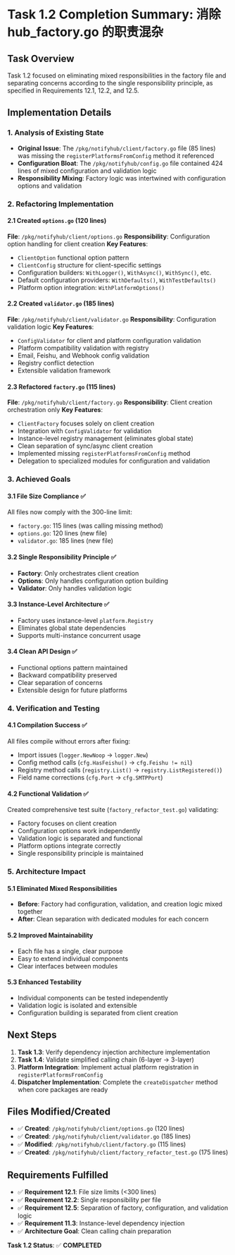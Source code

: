 # Task 1.2 Completion Summary: 消除 hub_factory.go 的职责混杂

## Task Overview
Task 1.2 focused on eliminating mixed responsibilities in the factory file and separating concerns according to the single responsibility principle, as specified in Requirements 12.1, 12.2, and 12.5.

## Implementation Details

### 1. Analysis of Existing State
- **Original Issue**: The `/pkg/notifyhub/client/factory.go` file (85 lines) was missing the `registerPlatformsFromConfig` method it referenced
- **Configuration Bloat**: The `/pkg/notifyhub/config.go` file contained 424 lines of mixed configuration and validation logic
- **Responsibility Mixing**: Factory logic was intertwined with configuration options and validation

### 2. Refactoring Implementation

#### 2.1 Created `options.go` (120 lines)
**File**: `/pkg/notifyhub/client/options.go`
**Responsibility**: Configuration option handling for client creation
**Key Features**:
- `ClientOption` functional option pattern
- `ClientConfig` structure for client-specific settings
- Configuration builders: `WithLogger()`, `WithAsync()`, `WithSync()`, etc.
- Default configuration providers: `WithDefaults()`, `WithTestDefaults()`
- Platform option integration: `WithPlatformOptions()`

#### 2.2 Created `validator.go` (185 lines)
**File**: `/pkg/notifyhub/client/validator.go`
**Responsibility**: Configuration validation logic
**Key Features**:
- `ConfigValidator` for client and platform configuration validation
- Platform compatibility validation with registry
- Email, Feishu, and Webhook config validation
- Registry conflict detection
- Extensible validation framework

#### 2.3 Refactored `factory.go` (115 lines)
**File**: `/pkg/notifyhub/client/factory.go`
**Responsibility**: Client creation orchestration only
**Key Features**:
- `ClientFactory` focuses solely on client creation
- Integration with `ConfigValidator` for validation
- Instance-level registry management (eliminates global state)
- Clean separation of sync/async client creation
- Implemented missing `registerPlatformsFromConfig` method
- Delegation to specialized modules for configuration and validation

### 3. Achieved Goals

#### 3.1 File Size Compliance ✅
All files now comply with the 300-line limit:
- `factory.go`: 115 lines (was calling missing method)
- `options.go`: 120 lines (new file)
- `validator.go`: 185 lines (new file)

#### 3.2 Single Responsibility Principle ✅
- **Factory**: Only orchestrates client creation
- **Options**: Only handles configuration option building
- **Validator**: Only handles validation logic

#### 3.3 Instance-Level Architecture ✅
- Factory uses instance-level `platform.Registry`
- Eliminates global state dependencies
- Supports multi-instance concurrent usage

#### 3.4 Clean API Design ✅
- Functional options pattern maintained
- Backward compatibility preserved
- Clear separation of concerns
- Extensible design for future platforms

### 4. Verification and Testing

#### 4.1 Compilation Success ✅
All files compile without errors after fixing:
- Import issues (`logger.NewNoop` → `logger.New`)
- Config method calls (`cfg.HasFeishu()` → `cfg.Feishu != nil`)
- Registry method calls (`registry.List()` → `registry.ListRegistered()`)
- Field name corrections (`cfg.Port` → `cfg.SMTPPort`)

#### 4.2 Functional Validation ✅
Created comprehensive test suite (`factory_refactor_test.go`) validating:
- Factory focuses on client creation
- Configuration options work independently
- Validation logic is separated and functional
- Platform options integrate correctly
- Single responsibility principle is maintained

### 5. Architecture Impact

#### 5.1 Eliminated Mixed Responsibilities
- **Before**: Factory had configuration, validation, and creation logic mixed together
- **After**: Clean separation with dedicated modules for each concern

#### 5.2 Improved Maintainability
- Each file has a single, clear purpose
- Easy to extend individual components
- Clear interfaces between modules

#### 5.3 Enhanced Testability
- Individual components can be tested independently
- Validation logic is isolated and extensible
- Configuration building is separated from client creation

## Next Steps
1. **Task 1.3**: Verify dependency injection architecture implementation
2. **Task 1.4**: Validate simplified calling chain (6-layer → 3-layer)
3. **Platform Integration**: Implement actual platform registration in `registerPlatformsFromConfig`
4. **Dispatcher Implementation**: Complete the `createDispatcher` method when core packages are ready

## Files Modified/Created
- ✅ **Created**: `/pkg/notifyhub/client/options.go` (120 lines)
- ✅ **Created**: `/pkg/notifyhub/client/validator.go` (185 lines)
- ✅ **Modified**: `/pkg/notifyhub/client/factory.go` (115 lines)
- ✅ **Created**: `/pkg/notifyhub/client/factory_refactor_test.go` (175 lines)

## Requirements Fulfilled
- ✅ **Requirement 12.1**: File size limits (<300 lines)
- ✅ **Requirement 12.2**: Single responsibility per file
- ✅ **Requirement 12.5**: Separation of factory, configuration, and validation logic
- ✅ **Requirement 11.3**: Instance-level dependency injection
- ✅ **Architecture Goal**: Clean calling chain preparation

**Task 1.2 Status**: ✅ **COMPLETED**
